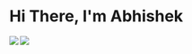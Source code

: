 # Hi There, I'm Abhishek 

<img align="left" src="https://github-readme-stats.vercel.app/api?username=rao-abhishek&show_icons=true&theme=radicallangs_count=10&count_private=true&include_all_commits=true" />


<img align="left" src="https://github-readme-stats.vercel.app/api/top-langs/?username=rao-abhishek&layout=compact&hide_progress=true&langs_count=8langs_count=10&count_private=true&include_all_commits=true"/>





